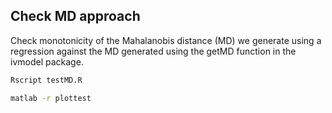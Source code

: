 

## Check MD approach

Check monotonicity of the Mahalanobis distance (MD) we generate using a regression against the MD 
generated using the getMD function in the ivmodel package.

```bash
Rscript testMD.R
```

```bash
matlab -r plottest
```

